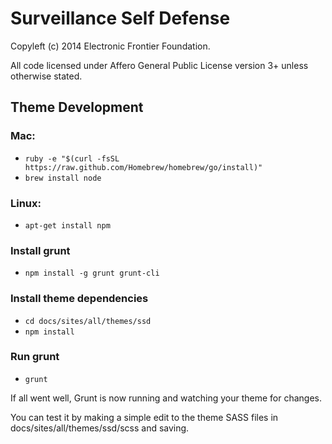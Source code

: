 Surveillance Self Defense
=========================

Copyleft (c) 2014 Electronic Frontier Foundation.

All code licensed under Affero General Public License version 3+ unless otherwise stated.

## Theme Development

### Mac:

* `ruby -e "$(curl -fsSL https://raw.github.com/Homebrew/homebrew/go/install)"`
* `brew install node`

### Linux:

* `apt-get install npm`

### Install grunt

* `npm install -g grunt grunt-cli`

### Install theme dependencies

* `cd docs/sites/all/themes/ssd`
* `npm install`

### Run grunt

* `grunt`

If all went well, Grunt is now running and watching your theme for changes.

You can test it by making a simple edit to the theme SASS files in docs/sites/all/themes/ssd/scss and saving.

